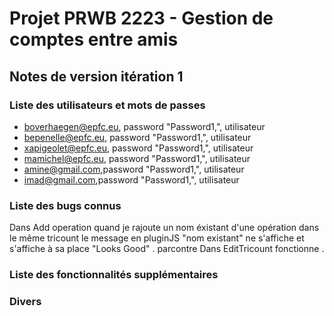 # Projet PRWB 2223 - Gestion de comptes entre amis

## Notes de version itération 1 

### Liste des utilisateurs et mots de passes

  * boverhaegen@epfc.eu, password "Password1,", utilisateur
  * bepenelle@epfc.eu, password "Password1,", utilisateur
  * xapigeolet@epfc.eu, password "Password1,", utilisateur
  * mamichel@epfc.eu, password "Password1,", utilisateur
  * amine@gmail.com,password "Password1,", utilisateur
  * imad@gmail.com,password "Password1,", utilisateur
 
### Liste des bugs connus

    
Dans Add operation quand je rajoute un nom éxistant d'une opération dans le même tricount le message en pluginJS "nom existant" ne s'affiche et s'affiche à sa place "Looks Good" . parcontre Dans EditTricount fonctionne .

### Liste des fonctionnalités supplémentaires

### Divers

